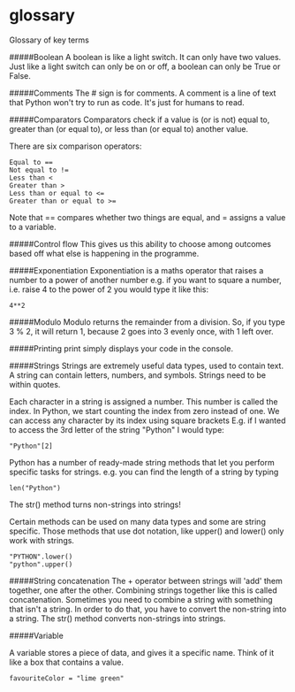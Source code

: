 # glossary
Glossary of key terms

#####Boolean
A boolean is like a light switch. It can only have two values. Just like a light switch can only be on or off, a boolean can only be True or False.

#####Comments
The # sign is for comments. A comment is a line of text that Python won't try to run as code. It's just for humans to read.

#####Comparators 
Comparators check if a value is (or is not) equal to, greater than (or equal to), or less than (or equal to) another value.

There are six comparison operators:
```
Equal to ==
Not equal to !=
Less than <
Greater than >
Less than or equal to <=
Greater than or equal to >=

```

Note that == compares whether two things are equal, and = assigns a value to a variable.

#####Control flow 
This gives us this ability to choose among outcomes based off what else is happening in the programme.



#####Exponentiation
Exponentiation is a maths operator that raises a number to a power of another number e.g. if you want to square a number, i.e. raise 4 to the power of 2 you would type it like this:
```
4**2
```

#####Modulo
Modulo returns the remainder from a division. So, if you type 3 % 2, it will return 1, because 2 goes into 3 evenly once, with 1 left over.


#####Printing
print simply displays your code in the console.


#####Strings
Strings are extremely useful data types, used to contain text. A string can contain letters, numbers, and symbols. Strings need to be within quotes.

Each character in a string is assigned a number. This number is called the index. In Python, we start counting the index from zero instead of one. We can access any character by its index using square brackets E.g. if I wanted to access the 3rd letter of the string "Python" I would type:
```
"Python"[2]
```

Python has a number of ready-made string methods that let you perform specific tasks for strings. e.g. you can find the length of a string by typing 
```
len("Python")
```

The str() method turns non-strings into strings! 

Certain methods can be used on many data types and some are string specific. Those methods that use dot notation, like upper() and lower() only work with strings.

```
"PYTHON".lower()
"python".upper()
```
#####String concatenation 
The + operator between strings will 'add' them together, one after the other. Combining strings together like this is called concatenation. Sometimes you need to combine a string with something that isn't a string. In order to do that, you have to convert the non-string into a string. The str() method converts non-strings into strings. 

#####Variable

A variable stores a piece of data, and gives it a specific name. Think of it like a box that contains a value. 
```
favouriteColor = "lime green"
```

